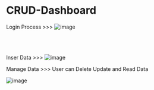 # CRUD-Dashboard

Login Process >>>
![image](https://github.com/user-attachments/assets/fa347920-e152-4305-840f-5bf9ec26c051)\
<br><br><br>

Inser Data >>>
![image](https://github.com/user-attachments/assets/9612d5a1-dc22-4d96-b3b5-31b80768ae0b)

Manage Data >>>
User can Delete Update and Read Data 

![image](https://github.com/user-attachments/assets/9fffd385-8e5f-4226-a0fc-d1511a4d7ad3)

